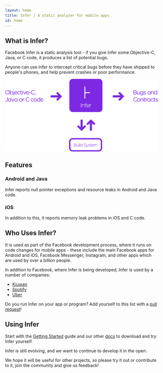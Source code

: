 ```yaml
---
layout: home
title: Infer | A static analyzer for mobile apps
id: home
---
```


## What is Infer?

Facebook Infer is a static analysis tool - if you give Infer some Objective-C, Java, or C code, it 
produces a list of potential bugs. 

Anyone can use Infer to intercept critical bugs before they have shipped to people's phones, and 
help prevent crashes or poor performance.

![Infer as part of the development process](static/images/Infer-landing.png)

## Features

### Android and Java
Infer reports null pointer exceptions and resource leaks in Android and Java code.
  
### iOS
In addition to this, it reports memory leak problems in iOS and C code.  

## Who Uses Infer?

It is used as part of the Facebook development process, where it runs on code changes for mobile 
apps - these include the main Facebook apps for Android and iOS, Facebook Messenger, Instagram, 
and other apps which are used by over a billion people.

In addition to Facebook, where Infer is being developed, Infer is used by a number of companies:

- [Kiuwan](https://www.kiuwan.com/)
- [Spotify](https://www.spotify.com/)
- [Uber](https://www.uber.com/)

Do you run Infer on your app or program? Add yourself to this list with a [pull request](https://github.com/facebook/infer/edit/gh-pages/index.md)!

## Using Infer

Start with the [Getting Started](docs/getting-started.html) guide and our other [docs](docs/) to download and try 
Infer yourself.

Infer is still evolving, and we want to continue to develop it in the open.

We hope it will be useful for other projects, so please try it out or contribute to it, join the 
community and give us feedback!
